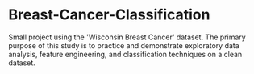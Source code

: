 # Breast-Cancer-Classification
Small project using the 'Wisconsin Breast Cancer' dataset. The primary purpose of this study is to practice and demonstrate exploratory data analysis, feature engineering, and classification techniques on a clean dataset.
